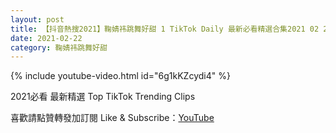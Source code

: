 ```yaml
---
layout: post
title: 【抖音熱搜2021】鞠婧祎跳舞好甜 1 TikTok Daily 最新必看精選合集2021 02 22
date: 2021-02-22
category: 鞠婧祎跳舞好甜
---
```


{% include youtube-video.html id="6g1kKZcydi4" %}

2021必看 最新精選 Top TikTok Trending Clips

喜歡請點贊轉發加訂閱 Like & Subscribe：[YouTube](https://www.youtube.com/channel/UCAoR7VcanIPd04uEq_GIylA/videos)

